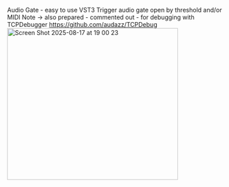 Audio Gate - easy to use VST3
Trigger audio gate open by threshold and/or MIDI Note 
-> also prepared - commented out - for debugging with TCPDebugger 
https://github.com/audazz/TCPDebug
<img width="397" height="353" alt="Screen Shot 2025-08-17 at 19 00 23" src="https://github.com/user-attachments/assets/c72f2a9e-3d85-4308-9de6-18535a678eb8" />
